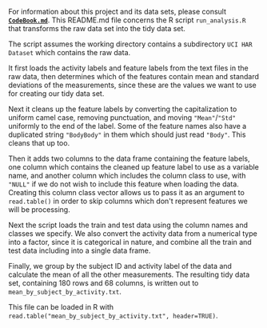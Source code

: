 For information about this project and its data sets, please consult **[`CodeBook.md`](CodeBook.md)**. This README.md file concerns the R script `run_analysis.R` that transforms the raw data set into the tidy data set.

The script assumes the working directory contains a subdirectory `UCI HAR Dataset` which contains the raw data.

It first loads the activity labels and feature labels from the text files in the raw data, then determines which of the features contain mean and standard deviations of the measurements, since these are the values we want to use for creating our tidy data set.

Next it cleans up the feature labels by converting the capitalization to uniform camel case, removing punctuation, and moving `"Mean"`/`"Std"` uniformly to the end of the label. Some of the feature names also have a duplicated string `"BodyBody"` in them which should just read `"Body"`. This cleans that up too.

Then it adds two columns to the data frame containing the feature labels, one column which contains the cleaned up feature label to use as a variable name, and another column which includes the column class to use, with `"NULL"` if we do not wish to include this feature when loading the data. Creating this column class vector allows us to pass it as an argument to `read.table()` in order to skip columns which don't represent features we will be processing.

Next the script loads the train and test data using the column names and classes we specify. We also convert the activity data from a numerical type into a factor, since it is categorical in nature, and combine all the train and test data including into a single data frame.

Finally, we group by the subject ID and activity label of the data and calculate the mean of all the other measurements. The resulting tidy data set, containing 180 rows and 68 columns, is written out to `mean_by_subject_by_activity.txt`.

This file can be loaded in R with `read.table("mean_by_subject_by_activity.txt", header=TRUE)`.
